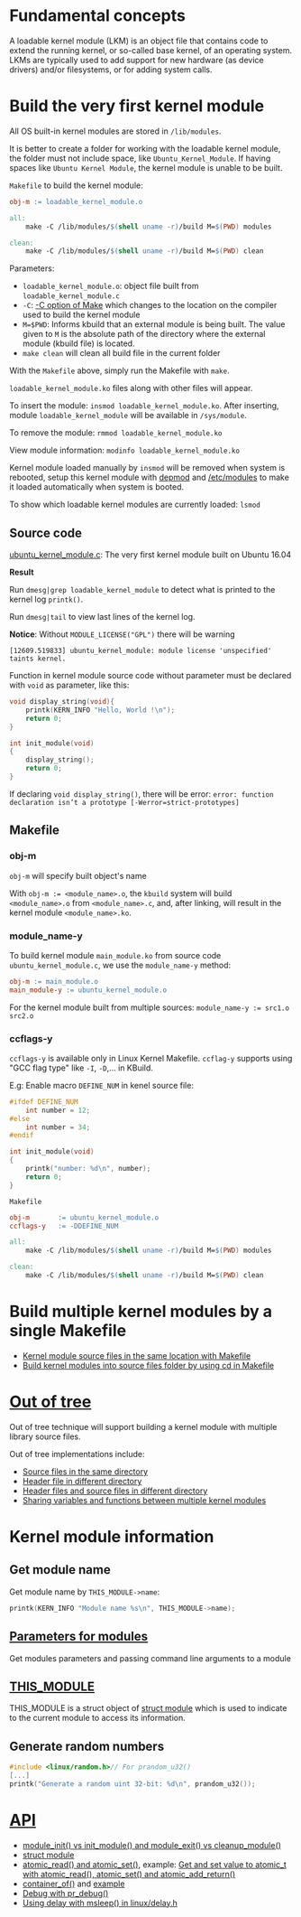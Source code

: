 # Fundamental concepts

A loadable kernel module (LKM) is an object file that contains code to extend the running kernel, or so-called base kernel, of an operating system. LKMs are typically used to add support for new hardware (as device drivers) and/or filesystems, or for adding system calls.

# Build the very first kernel module

All OS built-in kernel modules are stored in ``/lib/modules``.

It is better to create a folder for working with the loadable kernel module, the folder must not include space, like ``Ubuntu_Kernel_Module``. If having spaces like ``Ubuntu Kernel Module``, the kernel module is unable to be built.

``Makefile`` to build the kernel module:

```Makefile
obj-m := loadable_kernel_module.o

all:
	make -C /lib/modules/$(shell uname -r)/build M=$(PWD) modules

clean:
	make -C /lib/modules/$(shell uname -r)/build M=$(PWD) clean
```
Parameters:
* ``loadable_kernel_module.o``: object file built from ``loadable_kernel_module.c``
* ``-C``: [-C option of Make](https://github.com/TranPhucVinh/Linux-Shell/blob/master/Bash%20script/Build%20automation%20tools/Make/Syntax.md#-c-option) which changes to the location on the compiler used to build the kernel module
* ``M=$PWD``: Informs kbuild that an external module is being built. The value given to ``M`` is the absolute path of the directory where the external module (kbuild file) is located.
* ``make clean`` will clean all build file in the current folder

With the ``Makefile`` above, simply run the Makefile with ``make``.

``loadable_kernel_module.ko`` files along with other files will appear.

To insert the module: ``insmod loadable_kernel_module.ko``. After inserting, module ``loadable_kernel_module`` will be available in ``/sys/module``.

To remove the module: ``rmmod loadable_kernel_module.ko``

View module information: ``modinfo loadable_kernel_module.ko``

Kernel module loaded manually by ``insmod`` will be removed when system is rebooted, setup this kernel module with [depmod](depmod%20and%20modprobe.md#depmod) and [/etc/modules](https://github.com/TranPhucVinh/Linux-Shell/blob/master/Physical%20layer/File%20system/File%20hierarchy.md#modules) to make it loaded automatically when system is booted.

To show which loadable kernel modules are currently loaded: ``lsmod``

## Source code

[ubuntu_kernel_module.c](ubuntu_kernel_module.c): The very first kernel module built on Ubuntu 16.04

**Result**

Run ``dmesg|grep loadable_kernel_module`` to detect what is printed to the kernel log ``printk()``.

Run ``dmesg|tail`` to view last lines of the kernel log.

**Notice**: Without ``MODULE_LICENSE("GPL")`` there will be warning

```
[12609.519833] ubuntu_kernel_module: module license 'unspecified' taints kernel.
```

Function in kernel module source code without parameter must be declared with ``void`` as parameter, like this:

```c
void display_string(void){
    printk(KERN_INFO "Hello, World !\n"); 
    return 0;
}

int init_module(void)
{
    display_string();
    return 0;
}
```

If declaring ``void display_string()``, there will be error: ``error: function declaration isn’t a prototype [-Werror=strict-prototypes]``

## Makefile

### obj-m

``obj-m`` will specify built object's name

With ``obj-m := <module_name>.o``, the ``kbuild`` system will build ``<module_name>.o`` from ``<module_name>.c``,
and, after linking, will result in the kernel module ``<module_name>.ko``.

### module_name-y

To build kernel module ``main_module.ko`` from source code ``ubuntu_kernel_module.c``, we use the ``module_name-y`` method:

```Makefile
obj-m := main_module.o
main_module-y := ubuntu_kernel_module.o
```

For the kernel module built from multiple sources: ``module_name-y := src1.o src2.o``
### ccflags-y
``ccflags-y`` is available only in Linux Kernel Makefile. ``ccflag-y`` supports using "GCC flag type" like ``-I``, ``-D``,... in KBuild.

E.g: Enable macro ``DEFINE_NUM`` in kenel source file:

```c
#ifdef DEFINE_NUM
	int number = 12;
#else
	int number = 34;
#endif

int init_module(void)
{
    printk("number: %d\n", number);
    return 0;
}
```
``Makefile``
```Makefile
obj-m 		:= ubuntu_kernel_module.o
ccflags-y 	:= -DDEFINE_NUM

all:
	make -C /lib/modules/$(shell uname -r)/build M=$(PWD) modules

clean:
	make -C /lib/modules/$(shell uname -r)/build M=$(PWD) clean
```
# Build multiple kernel modules by a single Makefile

* [Kernel module source files in the same location with Makefile]()
* [Build kernel modules into source files folder by using cd in Makefile]()

# [Out of tree](Out%20of%20tree.md)

Out of tree technique will support building a kernel module with multiple library source files.

Out of tree implementations include:
* [Source files in the same directory](Out%20of%20tree.md#source-files-in-the-same-directory)
* [Header file in different directory](Out%20of%20tree.md#header-file-in-different-directory)
* [Header files and source files in different directory](#header-files-and-source-files-in-different-directory)
* [Sharing variables and functions between multiple kernel modules](Sharing%20variables%20and%20functions%20between%20multiple%20kernel%20modules.md)

# Kernel module information

## Get module name

Get module name by ``THIS_MODULE->name``:
```c
printk(KERN_INFO "Module name %s\n", THIS_MODULE->name);
```

## [Parameters for modules](Parameters%20for%20modules.md)

Get modules parameters and passing command line arguments to a module

## [THIS_MODULE](THIS_MODULE.md)

THIS_MODULE is a struct object of [struct module](API.md#struct-module) which is used to indicate to the current module to access its information.

## Generate random numbers

```c
#include <linux/random.h>// For prandom_u32()
[...]
printk("Generate a random uint 32-bit: %d\n", prandom_u32());
```
# [API](API.md)

* [module_init() vs init_module() and module_exit() vs cleanup_module()](API.md#module_init-vs-init_module-and-module_exit-vs-cleanup_module)
* [struct module](API.md#struct-module)
* [atomic_read() and atomic_set()](), example: [Get and set value to atomic_t with atomic_read(), atomic_set() and atomic_add_return()]()
* [container_of()]() and [example]()
* [Debug with pr_debug()]()
* [Using delay with msleep() in linux/delay.h]()
